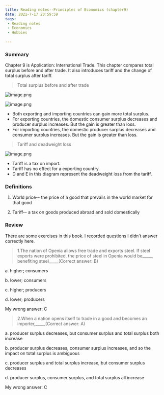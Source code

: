 ```yaml
---
title: Reading notes--Principles of Economics (chapter9)
date: 2021-7-17 23:59:59
tags:
 - Reading notes
 - Economics
 - Hobbies
 
---
```


### Summary

Chapter 9 is Application: International Trade. This chapter compares total surplus before and after trade. It also introduces tariff and the change of total surplus after tariff.

>Total surplus before and after trade

![image.png](https://i.loli.net/2021/07/17/bBESCtW4ZGFrI9x.png)

![image.png](https://i.loli.net/2021/07/17/wAGU7tTqLCDFgKx.png)

* Both exporting and importing countries can gain more total surplus.
* For exporting countries, the domestic consumer surplus decreases and producer surplus increases. But the gain is greater than loss.
* For importing countries, the domestic producer surplus decreases and consumer surplus increases. But the gain is greater than loss.

>Tariff and deadweight loss

![image.png](https://i.loli.net/2021/07/17/x1bmUEn4jyewRAc.png)

* Tariff is a tax on import.
* Tariff has no effect for a exporting country.
* D and E in this diagram represent the deadweight loss from the tariff.

### Definitions

1. World price-- the price of a good that prevails in the world market for that good

2. Tariff-- a tax on goods produced abroad and sold domestically

### Review

There are some exercises in this book. I recorded questions I didn't answer correctly here.

>1.The nation of Openia allows free trade and exports steel. If steel exports were prohibited, the price of steel in Openia would be_____, benefiting steel_____(Correct answer: B)

a. higher; consumers

b. lower; consumers

c. higher; producers

d. lower; producers

My wrong answer: C

>2.When a nation opens itself to trade in a good and becomes an importer,_____(Correct answer: A)

a. producer surplus decreases, but consumer surplus and total surplus both increase

b. producer surplus decreases, consumer surplus increases, and so the impact on total surplus is ambiguous

c. producer surplus and total surplus increase, but consumer surplus decreases

d. producer surplus, consumer surplus, and total surplus all increase

My wrong answer: C
